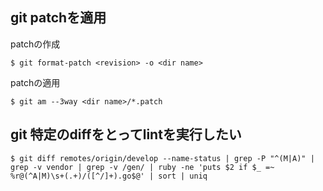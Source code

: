 ## git patchを適用

patchの作成

```console
$ git format-patch <revision> -o <dir name>
```

patchの適用

```console
$ git am --3way <dir name>/*.patch
```

## git 特定のdiffをとってlintを実行したい

```console
$ git diff remotes/origin/develop --name-status | grep -P "^(M|A)" | grep -v vendor | grep -v /gen/ | ruby -ne 'puts $2 if $_ =~ %r@(^A|M)\s+(.+)/([^/]+).go$@' | sort | uniq
```
